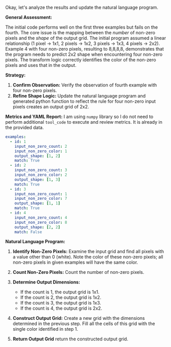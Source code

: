 Okay, let's analyze the results and update the natural language program.

**General Assessment:**

The initial code performs well on the first three examples but fails on the fourth. The core issue is the mapping between the *number* of non-zero pixels and the *shape* of the output grid. The initial program assumed a linear relationship (1 pixel -> 1x1, 2 pixels -> 1x2, 3 pixels -> 1x3, 4 pixels -> 2x2). Example 4 with four non-zero pixels, resulting to 8,8,8,8, demonstrates that the program needs to predict 2x2 shape when encountering four non-zero pixels. The transform logic correctly identifies the color of the non-zero pixels and uses that in the output.

**Strategy:**

1.  **Confirm Observation:** Verify the observation of fourth example with four non-zero pixels.
2.  **Refine Shape Logic:** Update the natural language program and generated python function to reflect the rule for four non-zero input pixels creates an output grid of 2x2.

**Metrics and YAML Report:**
I am using `numpy` library so I do not need to perform additional `tool_code` to execute and review metrics. It is already in the provided data.


```yaml
examples:
  - id: 1
    input_non_zero_count: 2
    input_non_zero_color: 1
    output_shape: [1, 2]
    match: True
  - id: 2
    input_non_zero_count: 3
    input_non_zero_color: 2
    output_shape: [1, 3]
    match: True
  - id: 3
    input_non_zero_count: 1
    input_non_zero_color: 7
    output_shape: [1, 1]
    match: True
  - id: 4
    input_non_zero_count: 4
    input_non_zero_color: 8
    output_shape: [2, 2]
    match: False
```


**Natural Language Program:**

1.  **Identify Non-Zero Pixels:** Examine the input grid and find all pixels with a value other than 0 (white). Note the color of these non-zero pixels; all non-zero pixels in given examples will have the same color.

2.  **Count Non-Zero Pixels:** Count the number of non-zero pixels.

3.  **Determine Output Dimensions:**
    *   If the count is 1, the output grid is 1x1.
    *   If the count is 2, the output grid is 1x2.
    *   If the count is 3, the output grid is 1x3.
    *   If the count is 4, the output grid is 2x2.

4.  **Construct Output Grid:** Create a new grid with the dimensions determined in the previous step. Fill all the cells of this grid with the single color identified in step 1.

5. **Return Output Grid** return the constructed output grid.
